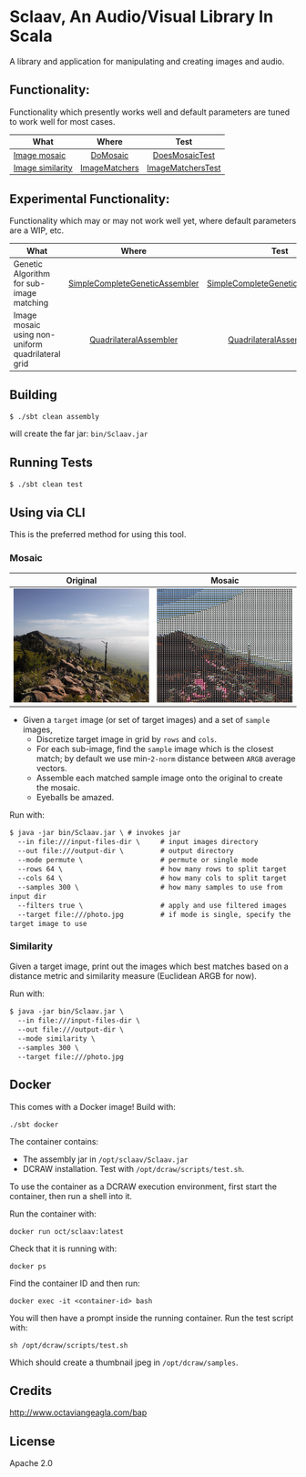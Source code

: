 # Sclaav, An Audio/Visual Library In Scala

A library and application for manipulating and creating images and audio.

## Functionality:

Functionality which presently works well and default parameters are tuned to work well for most cases.

| What                         | Where                                            | Test |
| ---------------------------- |:------------------------------------------------:|:-----:|
| [Image mosaic](#mosaic)      | [DoMosaic](https://github.com/ogeagla/sclaav/blob/master/src/main/scala/com/oct/sclaav/visual/assembly/mosaic/DoMosaic.scala) |[DoesMosaicTest](https://github.com/ogeagla/sclaav/blob/master/src/test/scala/com/oct/sclaav/visual/assembly/mosaic/DoesMosaicTest.scala)|
| [Image similarity](#similarity) | [ImageMatchers](https://github.com/ogeagla/sclaav/tree/master/src/main/scala/com/oct/sclaav/visual/search/ImageMatchers.scala)|[ImageMatchersTest](https://github.com/ogeagla/sclaav/tree/master/src/test/scala/com/oct/sclaav/visual/search/ImageMatchersTest.scala)|

## Experimental Functionality:

Functionality which may or may not work well yet, where default parameters are a WIP, etc.

| What                         | Where                                            | Test |
| ---------------------------- |:------------------------------------------------:|:-----:|
| Genetic Algorithm for sub-image matching      | [SimpleCompleteGeneticAssembler](https://github.com/ogeagla/sclaav/blob/master/src/main/scala/com/oct/sclaav/visual/assembly/genetic/SimpleCompleteGeneticAssembler.scala) |[SimpleCompleteGeneticAssemblerTest](https://github.com/ogeagla/sclaav/blob/master/src/test/scala/com/oct/sclaav/visual/assembly/genetic/SimpleCompleteGeneticAssemblerTest.scala)|
| Image mosaic using non-uniform quadrilateral grid      | [QuadrilateralAssembler](https://github.com/ogeagla/sclaav/blob/master/src/main/scala/com/oct/sclaav/visual/assembly/grid/QuadrilateralAssembler.scala) |[QuadrilateralAssemblerTest](https://github.com/ogeagla/sclaav/blob/master/src/test/scala/com/oct/sclaav/visual/assembly/grid/QuadrilateralAssemblerTest.scala)|

## Building

```
$ ./sbt clean assembly
```

will create the far jar: `bin/Sclaav.jar`

## Running Tests

```
$ ./sbt clean test
```

## Using via CLI

This is the preferred method for using this tool.

### Mosaic

| Original | Mosaic |
| -------- | ------ |
| <img src='https://github.com/ogeagla/sclaav/blob/master/src/test/resources/below-average-photography/0207-2014-05-1808-12-27-IMG_1328_marked.jpg'  height="200" width="300"> | <img src ='https://github.com/ogeagla/sclaav/blob/master/src/test/resources/assembled/mosaic/boulder-foothills-mosaic.jpeg' height="200" width="300"> |

 - Given a `target` image (or set of target images) and a set of `sample` images,
    - Discretize target image in grid by `rows` and `cols`.
    - For each sub-image, find the `sample` image which is the closest match; by default we use min-`2-norm` distance between `ARGB` average vectors.
    - Assemble each matched sample image onto the original to create the mosaic.
    - Eyeballs be amazed.

Run with:

```
$ java -jar bin/Sclaav.jar \ # invokes jar
  --in file:///input-files-dir \     # input images directory
  --out file:///output-dir \         # output directory
  --mode permute \                   # permute or single mode
  --rows 64 \                        # how many rows to split target
  --cols 64 \                        # how many cols to split target
  --samples 300 \                    # how many samples to use from input dir
  --filters true \                   # apply and use filtered images
  --target file:///photo.jpg         # if mode is single, specify the target image to use
```

### Similarity

Given a target image, print out the images which best matches based on a distance metric and similarity measure (Euclidean ARGB for now).
 
Run with:

```
$ java -jar bin/Sclaav.jar \ 
  --in file:///input-files-dir \     
  --out file:///output-dir \         
  --mode similarity \            
  --samples 300 \            
  --target file:///photo.jpg         
```

## Docker

This comes with a Docker image!  Build with:
```
./sbt docker
```

The container contains:
 - The assembly jar in `/opt/sclaav/Sclaav.jar`
 - DCRAW installation.  Test with `/opt/dcraw/scripts/test.sh`.

To use the container as a DCRAW execution environment, first start the container, then run a shell into it.

Run the container with:
```
docker run oct/sclaav:latest
```
Check that it is running with:
```
docker ps
```
Find the container ID and then run:
```
docker exec -it <container-id> bash
```
You will then have a prompt inside the running container.  Run the test script with:
```
sh /opt/dcraw/scripts/test.sh
```
Which should create a thumbnail jpeg in `/opt/dcraw/samples`.

## Credits
http://www.octaviangeagla.com/bap

## License
Apache 2.0
